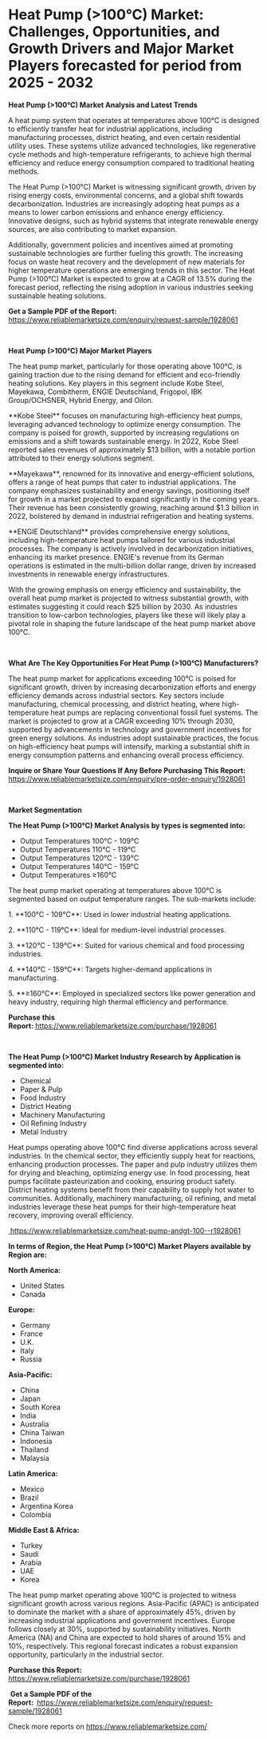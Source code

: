 <p><h1>Heat Pump (&gt;100℃) Market: Challenges, Opportunities, and Growth Drivers and Major Market Players forecasted for period from 2025 - 2032</h1></p><p><strong>Heat Pump (&gt;100℃) Market Analysis and Latest Trends</strong></p>
<p><p>A heat pump system that operates at temperatures above 100°C is designed to efficiently transfer heat for industrial applications, including manufacturing processes, district heating, and even certain residential utility uses. These systems utilize advanced technologies, like regenerative cycle methods and high-temperature refrigerants, to achieve high thermal efficiency and reduce energy consumption compared to traditional heating methods.</p><p>The Heat Pump (>100°C) Market is witnessing significant growth, driven by rising energy costs, environmental concerns, and a global shift towards decarbonization. Industries are increasingly adopting heat pumps as a means to lower carbon emissions and enhance energy efficiency. Innovative designs, such as hybrid systems that integrate renewable energy sources, are also contributing to market expansion.</p><p>Additionally, government policies and incentives aimed at promoting sustainable technologies are further fueling this growth. The increasing focus on waste heat recovery and the development of new materials for higher temperature operations are emerging trends in this sector. The Heat Pump (>100°C) Market is expected to grow at a CAGR of 13.5% during the forecast period, reflecting the rising adoption in various industries seeking sustainable heating solutions.</p></p>
<p><strong>Get a Sample PDF of the Report:&nbsp;</strong> <a href="https://www.reliablemarketsize.com/enquiry/request-sample/1928061?utm_campaign=1999&utm_medium=2&utm_source=Github&utm_content=ia&utm_term=29032025&utm_id=heat-pump-gt100">https://www.reliablemarketsize.com/enquiry/request-sample/1928061</a></p>
<p>&nbsp;</p>
<p><strong>Heat Pump (&gt;100℃) Major Market Players</strong></p>
<p><p>The heat pump market, particularly for those operating above 100°C, is gaining traction due to the rising demand for efficient and eco-friendly heating solutions. Key players in this segment include Kobe Steel, Mayekawa, Combitherm, ENGIE Deutschland, Frigopol, IBK Group/OCHSNER, Hybrid Energy, and Oilon.</p><p>**Kobe Steel** focuses on manufacturing high-efficiency heat pumps, leveraging advanced technology to optimize energy consumption. The company is poised for growth, supported by increasing regulations on emissions and a shift towards sustainable energy. In 2022, Kobe Steel reported sales revenues of approximately $13 billion, with a notable portion attributed to their energy solutions segment.</p><p>**Mayekawa**, renowned for its innovative and energy-efficient solutions, offers a range of heat pumps that cater to industrial applications. The company emphasizes sustainability and energy savings, positioning itself for growth in a market projected to expand significantly in the coming years. Their revenue has been consistently growing, reaching around $1.3 billion in 2022, bolstered by demand in industrial refrigeration and heating systems.</p><p>**ENGIE Deutschland** provides comprehensive energy solutions, including high-temperature heat pumps tailored for various industrial processes. The company is actively involved in decarbonization initiatives, enhancing its market presence. ENGIE's revenue from its German operations is estimated in the multi-billion dollar range, driven by increased investments in renewable energy infrastructures.</p><p>With the growing emphasis on energy efficiency and sustainability, the overall heat pump market is projected to witness substantial growth, with estimates suggesting it could reach $25 billion by 2030. As industries transition to low-carbon technologies, players like these will likely play a pivotal role in shaping the future landscape of the heat pump market above 100°C.</p></p>
<p>&nbsp;</p>
<p><strong>What Are The Key Opportunities For Heat Pump (&gt;100℃) Manufacturers?</strong></p>
<p><p>The heat pump market for applications exceeding 100°C is poised for significant growth, driven by increasing decarbonization efforts and energy efficiency demands across industrial sectors. Key sectors include manufacturing, chemical processing, and district heating, where high-temperature heat pumps are replacing conventional fossil fuel systems. The market is projected to grow at a CAGR exceeding 10% through 2030, supported by advancements in technology and government incentives for green energy solutions. As industries adopt sustainable practices, the focus on high-efficiency heat pumps will intensify, marking a substantial shift in energy consumption patterns and enhancing overall process efficiency.</p></p>
<p><strong>Inquire or Share Your Questions If Any Before Purchasing This Report:</strong> <a href="https://www.reliablemarketsize.com/enquiry/pre-order-enquiry/1928061?utm_campaign=1999&utm_medium=2&utm_source=Github&utm_content=ia&utm_term=29032025&utm_id=heat-pump-gt100">https://www.reliablemarketsize.com/enquiry/pre-order-enquiry/1928061</a></p>
<p>&nbsp;</p>
<p><strong>Market Segmentation</strong></p>
<p><strong>The Heat Pump (&gt;100℃) Market Analysis by types is segmented into:</strong></p>
<p><ul><li>Output Temperatures 100°C - 109°C</li><li>Output Temperatures 110°C - 119°C</li><li>Output Temperatures 120°C - 139°C</li><li>Output Temperatures 140°C - 159°C</li><li>Output Temperatures ≥160°C</li></ul></p>
<p><p>The heat pump market operating at temperatures above 100°C is segmented based on output temperature ranges. The sub-markets include: </p><p>1. **100°C - 109°C**: Used in lower industrial heating applications.</p><p>2. **110°C - 119°C**: Ideal for medium-level industrial processes.</p><p>3. **120°C - 139°C**: Suited for various chemical and food processing industries.</p><p>4. **140°C - 159°C**: Targets higher-demand applications in manufacturing.</p><p>5. **≥160°C**: Employed in specialized sectors like power generation and heavy industry, requiring high thermal efficiency and performance.</p></p>
<p><strong>Purchase this Report:&nbsp;</strong><a href="https://www.reliablemarketsize.com/purchase/1928061?utm_campaign=1999&utm_medium=2&utm_source=Github&utm_content=ia&utm_term=29032025&utm_id=heat-pump-gt100">https://www.reliablemarketsize.com/purchase/1928061</a></p>
<p>&nbsp;</p>
<p><strong>The Heat Pump (&gt;100℃) Market Industry Research by Application is segmented into:</strong></p>
<p><ul><li>Chemical</li><li>Paper & Pulp</li><li>Food Industry</li><li>District Heating</li><li>Machinery Manufacturing</li><li>Oil Refining Industry</li><li>Metal Industry</li></ul></p>
<p><p>Heat pumps operating above 100°C find diverse applications across several industries. In the chemical sector, they efficiently supply heat for reactions, enhancing production processes. The paper and pulp industry utilizes them for drying and bleaching, optimizing energy use. In food processing, heat pumps facilitate pasteurization and cooking, ensuring product safety. District heating systems benefit from their capability to supply hot water to communities. Additionally, machinery manufacturing, oil refining, and metal industries leverage these heat pumps for their high-temperature heat recovery, improving overall efficiency.</p></p>
<p><a href="https://www.reliablemarketsize.com/heat-pump-andgt-100--r1928061?utm_campaign=1999&utm_medium=2&utm_source=Github&utm_content=ia&utm_term=29032025&utm_id=heat-pump-gt100">&nbsp;https://www.reliablemarketsize.com/heat-pump-andgt-100--r1928061</a></p>
<p><strong>In terms of Region, the Heat Pump (&gt;100℃) Market Players available by Region are:</strong></p>
<p>
    <p> <strong> North America: </strong>
        <ul>
            <li>United States</li>
            <li>Canada</li>
        </ul>
        </p> 
    <p> <strong> Europe: </strong>
        <ul>
            <li>Germany</li>
            <li>France</li>
            <li>U.K.</li>
            <li>Italy</li>
            <li>Russia</li>
        </ul>
        </p> 
    <p> <strong> Asia-Pacific: </strong>
        <ul>
            <li>China</li>
            <li>Japan</li>
            <li>South Korea</li>
            <li>India</li>
            <li>Australia</li>
            <li>China Taiwan</li>
            <li>Indonesia</li>
            <li>Thailand</li>
            <li>Malaysia</li>
        </ul>
        </p> 
    <p> <strong> Latin America: </strong>
        <ul>
            <li>Mexico</li>
            <li>Brazil</li>
            <li>Argentina Korea</li>
            <li>Colombia</li>
        </ul>
        </p> 
    <p> <strong> Middle East & Africa: </strong>
        <ul>
            <li>Turkey</li>
            <li>Saudi</li>
            <li>Arabia</li>
            <li>UAE</li>
            <li>Korea</li>
        </ul>
    </p>
    </p>
<p><p>The heat pump market operating above 100°C is projected to witness significant growth across various regions. Asia-Pacific (APAC) is anticipated to dominate the market with a share of approximately 45%, driven by increasing industrial applications and government incentives. Europe follows closely at 30%, supported by sustainability initiatives. North America (NA) and China are expected to hold shares of around 15% and 10%, respectively. This regional forecast indicates a robust expansion opportunity, particularly in the industrial sector.</p></p>
<p><strong>Purchase this Report: </strong><a href="https://www.reliablemarketsize.com/purchase/1928061?utm_campaign=1999&utm_medium=2&utm_source=Github&utm_content=ia&utm_term=29032025&utm_id=heat-pump-gt100">https://www.reliablemarketsize.com/purchase/1928061</a></p>
<p>&nbsp;<strong>Get a Sample PDF of the Report:&nbsp;&nbsp;</strong><a href="https://www.reliablemarketsize.com/enquiry/request-sample/1928061?utm_campaign=1999&utm_medium=2&utm_source=Github&utm_content=ia&utm_term=29032025&utm_id=heat-pump-gt100">https://www.reliablemarketsize.com/enquiry/request-sample/1928061</a></p>
<p><strong></strong></p>
<p>Check more reports on <a href="https://www.reliablemarketsize.com/?utm_campaign=1999&utm_medium=2&utm_source=Github&utm_content=ia&utm_term=29032025&utm_id=heat-pump-gt100">https://www.reliablemarketsize.com/</a></p>